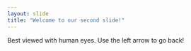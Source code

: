 ```yaml
---
layout: slide
title: "Welcome to our second slide!"
---
```

Best viewed with human eyes.
Use the left arrow to go back!
